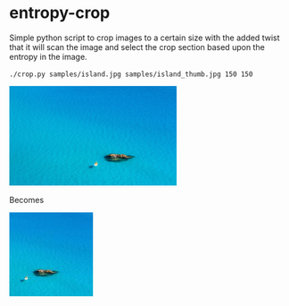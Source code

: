 entropy-crop
============

Simple python script to crop images to a certain size with the added twist that
it will scan the image and select the crop section based upon the entropy in the
image.


    ./crop.py samples/island.jpg samples/island_thumb.jpg 150 150

<img src="https://raw.githubusercontent.com/mcbutterbuns/entropy-crop/master/samples/island.jpg" alt="Island" style="width:300px">

Becomes

![Island Thumbnail](https://raw.githubusercontent.com/mcbutterbuns/entropy-crop/master/samples/island_thumb.jpg)
